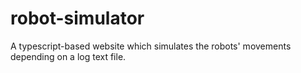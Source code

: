 # robot-simulator

A typescript-based website which simulates the robots' movements depending on a log text file.
